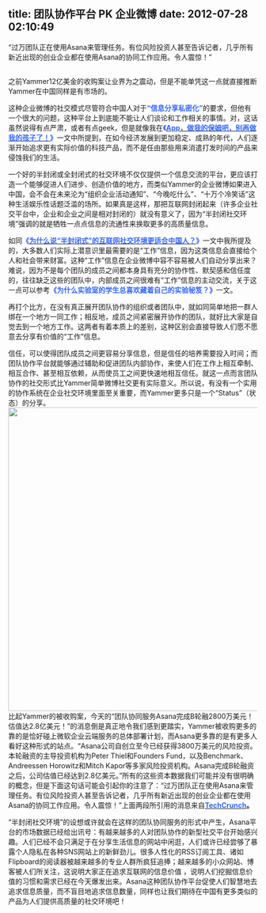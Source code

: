 title: 团队协作平台 PK 企业微博
date: 2012-07-28 02:10:49
---

“过万团队正在使用Asana来管理任务。有位风险投资人甚至告诉记者，几乎所有新近出现的创业企业都在使用Asana的协同工作应用。令人震惊！”

##
之前Yammer12亿美金的收购案让业界为之震动，但是不能单凭这一点就直接推断Yammer在中国同样是有市场的。

这种企业微博的社交模式尽管符合中国人对于<strong><span style="color: #3366ff;">“信息分享私密化”</span></strong>的要求，但他有一个很大的问题，这种平台上到底能不能让人们谈论和工作相关的事情。对，这话虽然说得有点严肃，或者有点geek，但是就像我在<strong><span style="color: #3366ff;">《<a title="保姆" href="/201207301116" target="_blank"><span style="color: #3366ff;">App，做我的保姆吧，别再做我的孩子了！</span></a>》</span></strong>一文中所提到，在如今经济发展到更加稳定、成熟的年代，人们逐渐开始追求更有实际价值的科技产品，而不是任由那些用来消遣打发时间的产品来侵蚀我们的生活。

一个好的半封闭或全封闭式的社交环境不仅仅提供一个信息交流的平台，更应该打造一个能够促进人们进步、创造价值的地方，而类似Yammer的企业微博如果进入中国，会不会在未来沦为“组织企业活动通知”、“今晚吃什么”、“十万个冷笑话”这种生活娱乐性话题泛滥的场所。如果真是这样，那把互联网封闭起来（许多企业社交平台中，企业和企业之间是相对封闭的）就没有意义了，因为“半封闭社交环境”强调的就是牺牲一点点信息的流通性来换取更多的高质量信息。

如同<strong><span style="color: #3366ff;">《<a title="半封闭" href="/201207301141" target="_blank"><span style="color: #3366ff;">为什么说“半封闭式”的互联网社交环境更适合中国人？</span></a>》</span></strong>一文中我所提及的，大多数人们实际上潜意识里最需要的是“工作”信息，因为这类信息会直接给个人和社会带来财富。这种“工作”信息在企业微博中容不容易被人们自动分享出来？难说，因为不是每个团队的成员之间都本身具有充分的协作性、默契感和信任度的，往往缺乏这些的团队中，内部成员之间很难有“工作”信息的主动交流，关于这一点可以参考<strong><span style="color: #3366ff;">《<span style="color: #3366ff;">为什么实验室的学生总喜欢藏着自己的实验秘笈？</span>》</span></strong>一文。

再打个比方，在没有真正展开团队协作的组织或者团队中，就如同简单地把一群人绑在一个地方一同工作；相反地，成员之间紧密展开协作的团队，就好比大家是自觉去到一个地方工作。这两者有着本质上的差别，这种区别会直接导致人们愿不愿意去分享有价值的“工作”信息。

信任，可以使得团队成员之间更容易分享信息，但是信任的培养需要投入时间；而团队协作平台就能够通过辅助和促进团队内部协作，来使人们在工作上相互牵制、相互合作、甚至相互依赖，从而使员工之间更快速地相互信任。就这一点而言团队协作的社交形式比Yammer简单微博社交更有实际意义。所以说，有没有一个实用的协作系统在企业社交环境里面至关重要，而Yammer更多只是一个“Status”（状态）的分享。
<img class=" " title="Yammer" src="http://i447.photobucket.com/albums/qq192/zzziggyman/yammer_communities.jpg" alt="" width="572" height="614" />
比起Yammer的被收购案，今天的“团队协同服务Asana完成B轮融2800万美元！估值达2.8亿美元！”的消息倒是真正地令我们感到更踏实，Yammer被收购更多的靠的是恰好碰上微软企业云端服务的总体部署计划，而Asana更多靠的是有更多人看好这种形式的站点。“Asana公司自创立至今已经获得3800万美元的风险投资。本轮融资的主导投资机构为Peter Thiel和Founders Fund，以及Benchmark、Andreessen Horowitz和Mitch Kapor等多家风险投资机构。Asana完成B轮融资之后，公司估值已经达到2.8亿美元。”所有的这些资本数据我们可能并没有很明确的概念，但是下面这句话可能会引起你的注意了：“过万团队正在使用Asana来管理任务。有位风险投资人甚至告诉记者，几乎所有新近出现的创业企业都在使用Asana的协同工作应用。令人震惊！”上面两段所引用的消息来自<strong><span style="color: #3366ff;"><a title="techcrunch" href="http://techcrunch.com/2012/07/23/workplace-collaboration-tool-asana-raises-28m-at-a-280m-valuation/" target="_blank"><span style="color: #3366ff;">TechCrunch</span></a></span>。</strong>

“半封闭社交环境”的设想或许就会在这样的团队协同服务的形式中产生，Asana平台的市场数据已经给出讯号：有越来越多的人对团队协作的新型社交平台开始感兴趣。人们已经不会只满足于在分享生活信息的网站中闲逛，人们或许已经尝够了暴露个人隐私在各种SNS网站上的新鲜劲儿。很多人性化的RSS订阅工具、诸如Flipboard的阅读器被越来越多的专业人群所疯狂追捧；越来越多的小众网站、博客被人们所关注，这说明大家正在追求互联网的信息价值 ，说明人们挖掘信息价值的习惯和需求已经在今天爆发出来。Asana这种团队协作平台促使人们智慧地去追求信息质量，而不盲目地追求信息数量，同样也让我们期待在中国有更多类似的产品为人们提供高质量的社交环境吧！
